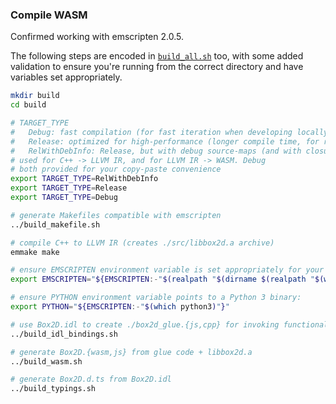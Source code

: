### Compile WASM

Confirmed working with emscripten 2.0.5.

The following steps are encoded in [`build_all.sh`](build_all.sh) too, with some added validation to ensure you're running from the correct directory and have variables set appropriately.

```bash
mkdir build
cd build

# TARGET_TYPE
#   Debug: fast compilation (for fast iteration when developing locally)
#   Release: optimized for high-performance (longer compile time, for release builds)
#   RelWithDebInfo: Release, but with debug source-maps (and with closure optimizations disabled)
# used for C++ -> LLVM IR, and for LLVM IR -> WASM. Debug
# both provided for your copy-paste convenience
export TARGET_TYPE=RelWithDebInfo
export TARGET_TYPE=Release
export TARGET_TYPE=Debug

# generate Makefiles compatible with emscripten
../build_makefile.sh

# compile C++ to LLVM IR (creates ./src/libbox2d.a archive)
emmake make

# ensure EMSCRIPTEN environment variable is set appropriately for your computer
export EMSCRIPTEN="${EMSCRIPTEN:-"$(realpath "$(dirname $(realpath "$(which emcc)"))/../libexec")"}"

# ensure PYTHON environment variable points to a Python 3 binary:
export PYTHON="${EMSCRIPTEN:-"$(which python3)"}"

# use Box2D.idl to create ./box2d_glue.{js,cpp} for invoking functionality from libbox2d
../build_idl_bindings.sh

# generate Box2D.{wasm,js} from glue code + libbox2d.a
../build_wasm.sh

# generate Box2D.d.ts from Box2D.idl
../build_typings.sh
```